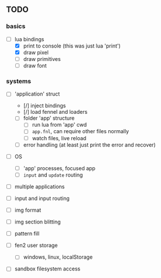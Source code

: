 ## TODO

### basics

- [ ] lua bindings
  - [x] print to console (this was just lua 'print')
  - [x] draw pixel
  - [ ] draw primitives
  - [ ] draw font

### systems

- [ ] 'application' struct
  - [/] inject bindings
  - [/] load fennel and loaders
  - [ ] folder 'app' structure
    - [ ] run lua from 'app' cwd
    - [ ] `app.fnl`, can require other files normally
    - [ ] watch files, live reload
  - [ ] error handling (at least just print the error and recover)

- [ ] OS
  - [ ] 'app' processes, focused app
  - [ ] `input` and `update` routing

- [ ] multiple applications
- [ ] input and input routing

- [ ] img format
- [ ] img section blitting
- [ ] pattern fill

- [ ] fen2 user storage
  - [ ] windows, linux, localStorage
- [ ] sandbox filesystem access
